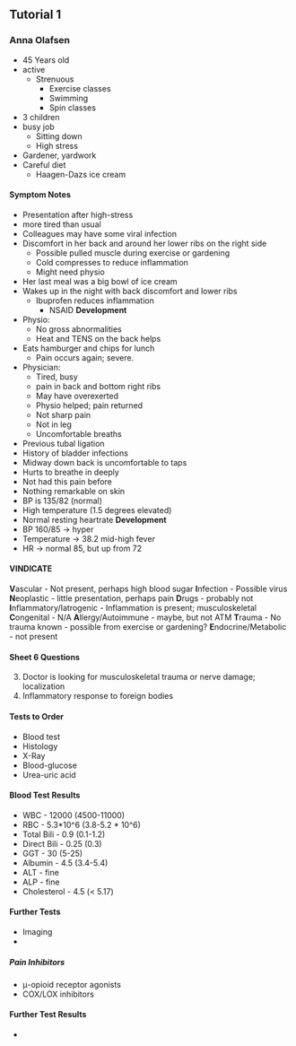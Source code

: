 ## Tutorial 1

### Anna Olafsen

- 45 Years old
- active
	- Strenuous
		- Exercise classes
		- Swimming
		- Spin classes
- 3 children
- busy job
	- Sitting down
	- High stress
- Gardener, yardwork
- Careful diet
	- Haagen-Dazs ice cream

#### Symptom Notes

- Presentation after high-stress
- more tired than usual
- Colleagues may have some viral infection
- Discomfort in her back and around her lower ribs on the right side
	- Possible pulled muscle during exercise or gardening
	- Cold compresses to reduce inflammation
	- Might need physio
- Her last meal was a big bowl of ice cream
- Wakes up in the night with back discomfort and lower ribs
	- Ibuprofen reduces inflammation
		- NSAID
**Development**
- Physio:
	- No gross abnormalities
	- Heat and TENS on the back helps
- Eats hamburger and chips for lunch
	- Pain occurs again; severe.
- Physician:
	- Tired, busy
	- pain in back and bottom right ribs
	- May have overexerted
	- Physio helped; pain returned
	- Not sharp pain
	- Not in leg
	- Uncomfortable breaths
- Previous tubal ligation
- History of bladder infections
- Midway down back is uncomfortable to taps
- Hurts to breathe in deeply
- Not had this pain before
- Nothing remarkable on skin
- BP is 135/82 (normal)
- High temperature (1.5 degrees elevated)
- Normal resting heartrate
**Development**
- BP 160/85 -> hyper
- Temperature -> 38.2 mid-high fever
- HR -> normal 85, but up from 72

#### VINDICATE

**V**ascular - Not present, perhaps high blood sugar
**I**nfection - Possible virus
**N**eoplastic - little presentation, perhaps pain
**D**rugs - probably not
**I**nflammatory/Iatrogenic - Inflammation is present; musculoskeletal
**C**ongenital - N/A
**A**llergy/Autoimmune - maybe, but not ATM
**T**rauma - No trauma known - possible from exercise or gardening?
**E**ndocrine/Metabolic - not present

#### Sheet 6 Questions

3. Doctor is looking for musculoskeletal trauma or nerve damage; localization
4. Inflammatory response to foreign bodies

#### Tests to Order

- Blood test
- Histology
- X-Ray
- Blood-glucose
- Urea-uric acid

#### Blood Test Results

- WBC - 12000 (4500-11000)
- RBC - 5.3\*10^6 (3.8-5.2 \* 10^6)
- Total Bili - 0.9 (0.1-1.2)
- Direct Bili - 0.25 (0.3)
- GGT - 30 (5-25)
- Albumin - 4.5 (3.4-5.4)
- ALT - fine
- ALP - fine
- Cholesterol - 4.5 (< 5.17)

#### Further Tests

- Imaging
- 

##### Pain Inhibitors

- μ-opioid receptor agonists
- COX/LOX inhibitors

#### Further Test Results

- 
